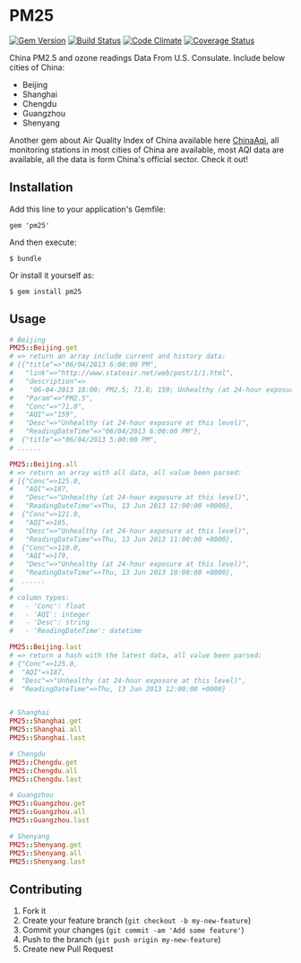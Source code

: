 # PM25

[![Gem Version](https://badge.fury.io/rb/pm25.png)](http://badge.fury.io/rb/pm25)
[![Build Status](https://www.travis-ci.org/ekohe/pm25.png?branch=master)](https://www.travis-ci.org/ekohe/pm25)
[![Code Climate](https://codeclimate.com/github/ekohe/pm25.png)](https://codeclimate.com/github/ekohe/pm25)
[![Coverage Status](https://coveralls.io/repos/ekohe/pm25/badge.png)](https://coveralls.io/r/ekohe/pm25)

China PM2.5 and ozone readings Data From U.S. Consulate. Include below cities of China:

- Beijing
- Shanghai
- Chengdu
- Guangzhou
- Shenyang

Another gem about Air Quality Index of China available here [ChinaAqi][china_aqi], all monitoring stations in most cities of China are available, most AQI data are available, all the data is form China's official sector. Check it out!

## Installation

Add this line to your application's Gemfile:

    gem 'pm25'

And then execute:

    $ bundle

Or install it yourself as:

    $ gem install pm25

## Usage

```ruby
# Beijing
PM25::Beijing.get
# => return an array include current and history data:
# [{"title"=>"06/04/2013 6:00:00 PM",
#   "link"=>"http://www.stateair.net/web/post/1/1.html",
#   "description"=>
#    "06-04-2013 18:00; PM2.5; 71.0; 159; Unhealthy (at 24-hour exposure at this level)",
#   "Param"=>"PM2.5",
#   "Conc"=>"71.0",
#   "AQI"=>"159",
#   "Desc"=>"Unhealthy (at 24-hour exposure at this level)",
#   "ReadingDateTime"=>"06/04/2013 6:00:00 PM"},
#  {"title"=>"06/04/2013 5:00:00 PM",
# ......

PM25::Beijing.all
# => return an array with all data, all value been parsed:
# [{"Conc"=>125.0,
#   "AQI"=>187,
#   "Desc"=>"Unhealthy (at 24-hour exposure at this level)",
#   "ReadingDateTime"=>Thu, 13 Jun 2013 12:00:00 +0000},
#  {"Conc"=>121.0,
#   "AQI"=>185,
#   "Desc"=>"Unhealthy (at 24-hour exposure at this level)",
#   "ReadingDateTime"=>Thu, 13 Jun 2013 11:00:00 +0000},
#  {"Conc"=>110.0,
#   "AQI"=>179,
#   "Desc"=>"Unhealthy (at 24-hour exposure at this level)",
#   "ReadingDateTime"=>Thu, 13 Jun 2013 10:00:00 +0000},
#  ......
#
# column types:
#   - 'Conc': float
#   - 'AQI': integer
#   - 'Desc': string
#   - 'ReadingDateTime': datetime

PM25::Beijing.last
# => return a hash with the latest data, all value been parsed:
# {"Conc"=>125.0,
#  "AQI"=>187,
#  "Desc"=>"Unhealthy (at 24-hour exposure at this level)",
#  "ReadingDateTime"=>Thu, 13 Jun 2013 12:00:00 +0000}


# Shanghai
PM25::Shanghai.get
PM25::Shanghai.all
PM25::Shanghai.last

# Chengdu
PM25::Chengdu.get
PM25::Chengdu.all
PM25::Chengdu.last

# Guangzhou
PM25::Guangzhou.get
PM25::Guangzhou.all
PM25::Guangzhou.last

# Shenyang
PM25::Shenyang.get
PM25::Shenyang.all
PM25::Shenyang.last
```

## Contributing

1. Fork it
2. Create your feature branch (`git checkout -b my-new-feature`)
3. Commit your changes (`git commit -am 'Add some feature'`)
4. Push to the branch (`git push origin my-new-feature`)
5. Create new Pull Request

[china_aqi]: https://github.com/Xuhao/china_aqi
